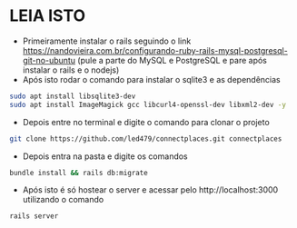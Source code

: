 # LEIA ISTO
* Primeiramente instalar o rails seguindo o link https://nandovieira.com.br/configurando-ruby-rails-mysql-postgresql-git-no-ubuntu (pule a parte do MySQL e PostgreSQL e pare após instalar o rails e o nodejs)
* Após isto rodar o comando para instalar o sqlite3 e as dependências
```sh
sudo apt install libsqlite3-dev
sudo apt install ImageMagick gcc libcurl4-openssl-dev libxml2-dev -y
```
* Depois entre no terminal e digite o comando para clonar o projeto
 ```sh
git clone https://github.com/led479/connectplaces.git connectplaces
 ```
* Depois entra na pasta e digite os comandos
```sh
bundle install && rails db:migrate
```
* Após isto é só hostear o server e acessar pelo http://localhost:3000 utilizando o comando
```sh
rails server
```
